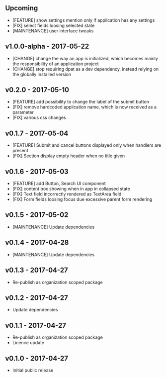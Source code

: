 ## Upcoming

* [FEATURE] show settings mention only if application has any settings
* [FIX] select fields loosing selected state
* [MAINTENANCE] user interface tweaks

## v1.0.0-alpha - 2017-05-22

* [CHANGE] change the way an app is initialized, which becomes mainly the responsibility of an application project
* [CHANGE] stop requiring dpat as a dev dependency, instead relying on the globally installed version


## v0.2.0 - 2017-05-10
* [FEATURE] add possibility to change the label of the submit button 
* [FIX] remove hardcoded application name, which is now received as a parameter 
* [FIX] various css changes 

## v0.1.7 - 2017-05-04

* [FEATURE] Submit and cancel buttons displayed only when handlers are present
* [FIX] Section display empty header when no title given 

## v0.1.6 - 2017-05-03

* [FEATURE] add Button, Search UI component
* [FIX] content box showing when in app in collapsed state
* [FIX] Text field incorrectly rendered as TextArea field
* [FIX] Form fields loosing focus due excessive parent form rendering

## v0.1.5 - 2017-05-02

* [MAINTENANCE] Update dependencies

## v0.1.4 - 2017-04-28

* [MAINTENANCE] Update dependencies

## v0.1.3 - 2017-04-27

* Re-publish as organization scoped package

## v0.1.2 - 2017-04-27

* Update dependencies

## v0.1.1 - 2017-04-27

* Re-publish as organization scoped package
* Licence update

## v0.1.0 - 2017-04-27

* Initial public release
